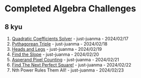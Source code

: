 # Completed Algebra Challenges
## 8 kyu
1. [Quadratic Coefficients Solver](https://github.com/just-juanma/Codewars/blob/main/Algebra/8%20kyu/Quadratic%20Coefficients%20Solver.ipynb) - just-juanma - 2024/02/17
2. [Pythagorean Triple](https://github.com/just-juanma/Codewars-Collaborative-Challenges/blob/main/Algebra/8%20kyu/Pythagorean%20Triple.ipynb) - just-juanma - 2024/02/18
3. [Heads and Legs](https://github.com/just-juanma/Codewars-Collaborative-Challenges/blob/main/Algebra/8%20kyu/Heads%20and%20Legs.ipynb) - just-juanma - 2024/02/19
4. [Find the Slope](https://github.com/just-juanma/Codewars-Collaborative-Challenges/blob/main/Algebra/8%20kyu/Find%20the%20Slope.ipynb) - just-juanma - 2024/02/20
5. [Asperand Pixel Counting](https://github.com/just-juanma/Codewars-Collaborative-Challenges/blob/main/Algebra/7%20kyu/Asperand%20Pixel%20Counting/Asperand%20Pixel%20Counting.ipynb) - just-juanma - 2024/02/21
6. [Find The Next Perfect Square!](https://github.com/just-juanma/Codewars-Collaborative-Challenges/blob/main/Algebra/7%20kyu/%20Find%20The%20Next%20Perfect%20Square!.ipynb) - just-juanma - 2024/02/22
7. Nth Power Rules Them All! - just-juanma - 2024/02/23